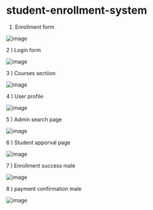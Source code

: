 # student-enrollment-system

1) Enrollment form


![image](https://user-images.githubusercontent.com/81897917/156115500-c5d1a517-7a5d-4b98-a7a2-6d27fae7627e.png)

2 ) Login form

![image](https://user-images.githubusercontent.com/81897917/156115537-86517618-322b-4819-a334-2343c84f8d84.png)


3 ) Courses sectiion 

![image](https://user-images.githubusercontent.com/81897917/156115569-75b1ffe7-0ed7-4fed-ac02-2cfe58fdb6b9.png)

4 ) User profile 

![image](https://user-images.githubusercontent.com/81897917/156115984-f70dad22-8a9d-43d4-81dd-b430f8723662.png)



5 ) Admin search page 

![image](https://user-images.githubusercontent.com/81897917/156115862-90c2ac1f-e479-4509-8ba3-010340191a63.png)

6 ) Student apporval page

![image](https://user-images.githubusercontent.com/81897917/156115625-04e2d66b-ee9f-4244-8506-c90adefab8eb.png)

7 ) Enrollment success male 

![image](https://user-images.githubusercontent.com/81897917/156116034-0dcd8617-c5a0-4ade-8e75-061dfd54d39e.png)

8 ) payment confirmation male 

![image](https://user-images.githubusercontent.com/81897917/156116094-f98ed739-b6d8-4339-93e8-6dfa3b40239d.png)

